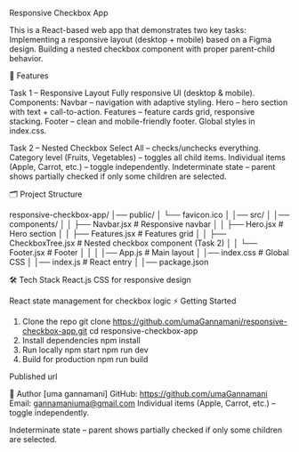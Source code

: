 Responsive Checkbox App

This is a React-based web app that demonstrates two key tasks:
Implementing a responsive layout (desktop + mobile) based on a Figma design.
Building a nested checkbox component with proper parent-child behavior.

🚀 Features

Task 1 – Responsive Layout
Fully responsive UI (desktop & mobile).
Components:
Navbar – navigation with adaptive styling.
Hero – hero section with text + call-to-action.
Features – feature cards grid, responsive stacking.
Footer – clean and mobile-friendly footer.
Global styles in index.css.

Task 2 – Nested Checkbox
Select All – checks/unchecks everything.
Category level (Fruits, Vegetables) – toggles all child items.
Individual items (Apple, Carrot, etc.) – toggle independently.
Indeterminate state – parent shows partially checked if only some children are selected.

🗂 Project Structure

responsive-checkbox-app/
│── public/
│   └── favicon.ico
│
│── src/
│   │── components/
│   │   ├── Navbar.jsx       # Responsive navbar
│   │   ├── Hero.jsx         # Hero section
│   │   ├── Features.jsx     # Features grid
│   │   ├── CheckboxTree.jsx # Nested checkbox component (Task 2)
│   │   └── Footer.jsx       # Footer
│   │
│   │── App.js              # Main layout
│   │── index.css            # Global CSS
│   │── index.js             # React entry
│
│── package.json

🛠 Tech Stack
React.js 
CSS for responsive design

React state management for checkbox logic
⚡️ Getting Started
1. Clone the repo
git clone https://github.com/umaGannamani/responsive-checkbox-app.git
cd responsive-checkbox-app
2. Install dependencies
npm install
3. Run locally
npm start
npm run dev
4. Build for production
npm run build

Published url 

🙌 Author
[uma gannamani]
GitHub: https://github.com/umaGannamani
Email: gannamaniuma@gmail.com
Individual items (Apple, Carrot, etc.) – toggle independently.

Indeterminate state – parent shows partially checked if only some children are selected.
